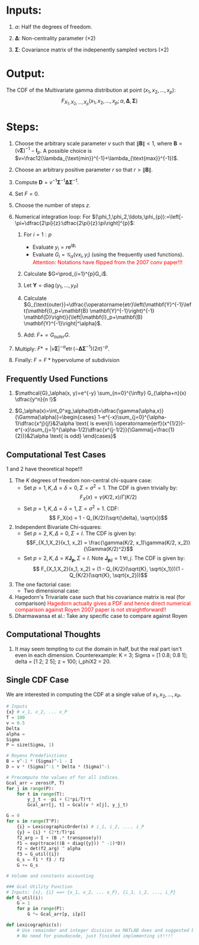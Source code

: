 # Inputs:
1. $\alpha$: Half the degrees of freedom. 

2. $\mathbf{\Delta}$: Non-centrality parameter ($\times 2$)

3. $\mathbf{\Sigma}$: Covariance matrix of the indepenently sampled vectors ($\times 2$)

# Output:
The CDF of the Multivariate gamma distribution at point $(x_1, x_2, \ldots, x_p)$: $$F_{X_1, X_2, \ldots, X_p}(x_1, x_2, \ldots, x_p; \alpha, \mathbf{\Delta}, \mathbf{\Sigma})$$

# Steps:

1. Choose the arbitrary scale parameter $v$ such that $\|\mathbf{B}\|<1$, where $\mathbf{B}=(v\mathbf{\Sigma})^{-1}-\mathbf{I}_p$. A possible choice is $v=\frac12(\lambda_{\text{min}}^{-1}+\lambda_{\text{max}}^{-1})$.

2. Choose an arbitrary positive parameter $r$ so that $r>\|\mathbf{B}\|$.

3. Compute $\mathbf{D}=v^{-1}\mathbf{\Sigma}^{-1}\mathbf{\Delta}\mathbf{\Sigma}^{-1}$.

5. Set $F=0$.

5. Choose the number of steps $z$.

6. Numerical integration loop: For $(\phi_1,\phi_2,\ldots,\phi_{p}):=\left[-\pi+\dfrac{2\pi}{z}:\dfrac{2\pi}{z}:\pi\right]^{p}$:

    1. For $i=1:p$
        - Evaluate $y_i=r\mathrm{e}^{j\phi_i}$
        - Evaluate $G_i=\mathcal{G}_\alpha\left(vx_i, y_i\right)$ (using the frequently used functions). <span style="color : red"> Attention: Notations have flipped from the 2007 conv paper!!!</span>

    2. Calculate $G=\prod_{i=1}^{p}G_i$.

    2. Let $\mathbf{Y}=\operatorname{diag}(y_1,\ldots,y_P)$

    6. Calculate $G_{\text{outer}}=\dfrac{\operatorname{etr}\left(\mathbf{Y}^{-1}\left(\mathbf{I}_p+\mathbf{B} \mathbf{Y}^{-1}\right)^{-1} \mathbf{D}\right)}{\left|\mathbf{I}_p+\mathbf{B} \mathbf{Y}^{-1}\right|^\alpha}$.
 
 

    8. Add: $F+=G_{outer}G$.

7. Multiply: $F*=|v\mathbf{\Sigma}|^{-\alpha} \operatorname{etr}\left(-\mathbf{\Delta} \mathbf{\Sigma}^{-1}\right)(2 \pi)^{-p}$.

8. Finally: $F=F*\text{hypervolume of subdivision}$

## Frequently Used Functions

1. $\mathcal{G}_\alpha(x, y)=e^{-y} \sum_{n=0}^{\infty} G_{\alpha+n}(x) \dfrac{y^n}{n !}$

2. $G_\alpha(x)=\int_0^xg_\alpha(t)dt=\dfrac{\gamma(\alpha,x)}{\Gamma(\alpha)}=\begin{cases}
    1-e^{-x}\sum_{j=0}^{\alpha-1}\dfrac{x^j}{j!}&2\alpha \text{ is even}\\
    \operatorname{erf}(x^{1/2})-e^{-x}\sum_{j=1}^{\alpha-1/2}\dfrac{x^{j-1/2}}{\Gamma(j+\frac{1}{2})}&2\alpha \text{ is odd}
\end{cases}$

## Computational Test Cases
1 and 2 have theoretical hope!!!
1. The $K$ degrees of freedom non-central chi-square case:
    - Set $p = 1, K, \Delta = \delta = 0, \Sigma = \sigma^2 = 1$. The CDF is given trivially by: $$ F_X(x) = \gamma(K/2, x)/\Gamma(K/2)$$
    - Set $p = 1, K, \Delta = \delta = 1, \Sigma = \sigma^2 = 1$. CDF: $$ F_X(x) = 1 - Q_{K/2}(\sqrt{\delta}, \sqrt{x})$$
2. Independent Bivariate Chi-squares:
    - Set $p = 2, K, \Delta = 0, \Sigma = I$. The CDF is given by: $$F_{X_1,X_2}(x_1, x_2) = \frac{\gamma(K/2, x_1)\gamma(K/2, x_2)}{\Gamma(K/2)^2}$$
    - Set $p =2, K, \Delta = K\mathbf{J_p}, \Sigma = I$. Note $\mathbf{J_p}_{ij} = 1\;\forall i , j$. The CDF is given by: $$ F_{X_1,X_2}(x_1, x_2) = (1 - Q_{K/2}(\sqrt{K}, \sqrt{x_1}))(1 - Q_{K/2}(\sqrt{K}, \sqrt{x_2}))$$
3. The one factorial case:
    - Two dimensional case:
4. Hagedorn's Trivariate case such that his covariance matrix is real (for comparison)
<span style="color:red"> Hagedorn actually gives a PDF and hence direct numerical comparison against Royen 2007 paper is not straightforward!! </span>
5. Dharmawansa et al.: Take any specific case to compare against Royen

## Computational Thoughts

1. It may seem tempting to cut the domain in half, but the real part isn't even in each dimension. Counterexample: K = 3; Sigma = [1 0.8; 0.8 1]; delta = [1 2; 2 5]; z = 100; i_phiX2 = 20.


## Single CDF Case
We are interested in computing the CDF at a single value of $x_1, x_2, \ldots, x_P$.
```python
# Inputs
{x} # x_1, x_2, ... x_P
T = 100
v = 0.5
Delta
alpha = 
Sigma
P = size(Sigma, 1)

# Royens Predefinitions
B = v^-1 * (Sigma)^-1 - I
D = v * (Sigma)^-1 * Delta * (Sigma)^-1

# Precompute the values of for all indices.
Gcal_arr = zeros(P, T)
for j in range(P):
    for t in range(T):
        y_j_t = -pi + (2*pi/T)*t
        Gcal_arr[j, t] = Gcal(v * x[j], y_j_t)

G = 0
for s in range(T^P):
    {i} = LexicographicOrder(s) # i_1, i_2, ..., i_P
    {y} = {i} * (2*t/T)*pi
    f2_arg = I + (B .* transpose(y))
    f1 = exp(trace(((B + diag({y})) ^ -1)*D))
    f2 = det(f2_arg) ^ alpha
    f3 = G_util({i})
    G_s = f1 * f3 / f2
    G += G_s

# Volume and constants accounting

### Gcal Utility Function
# Inputs: {x}, {i} ==> {x_1, x_2, ... x_P}, {i_1, i_2, ..., i_P}
def G_util(i):
    G = 1
    for p in range(P):
        G *= Gcal_arr[p, i[p]]

def Lexicographic(s):
    # Use remainder and integer division as MATLAB does and suggested by Mahmoud. 
    # No need for pseudocode, just finished implementing it!!!!
```